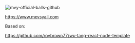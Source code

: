 ![mvy-official-balls-github](https://user-images.githubusercontent.com/1335262/75074339-72d5df00-54c9-11ea-8be7-1ca70bf3eeb4.png)

https://www.mevsyall.com

Based on:

https://github.com/roybrown77/wu-tang-react-node-template
